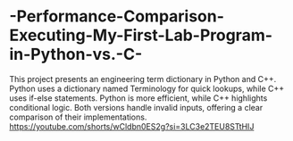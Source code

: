 # -Performance-Comparison-Executing-My-First-Lab-Program-in-Python-vs.-C-
This project presents an engineering term dictionary in Python and C++. Python uses a dictionary named Terminology for quick lookups, while C++ uses if-else statements. Python is more efficient, while C++ highlights conditional logic. Both versions handle invalid inputs, offering a clear comparison of their implementations.
https://youtube.com/shorts/wCldbn0ES2g?si=3LC3e2TEU8STtHIJ
